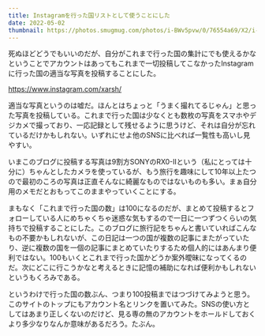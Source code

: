 ```yaml
---
title: Instagramを行った国リストとして使うことにした
date: 2022-05-02
thumbnail: https://photos.smugmug.com/photos/i-BWv5pvw/0/76554a69/X2/i-BWv5pvw-X2.jpg
---
```


死ぬほどどうでもいいのだが、自分がこれまで行った国の集計にでも使えるかなということでアカウントはあってもこれまで一切投稿してこなかったInstagramに行った国の適当な写真を投稿することにした。

<https://www.instagram.com/xarsh/>

適当な写真というのは嘘だ。ほんとはちょっと「うまく撮れてるじゃん」と思った写真を投稿している。これまで行った国は少なくとも数枚の写真をスマホやデジカメで撮っており、一応記録として残せるように思うけど、それは自分が忘れているだけかもしれない。いずれにせよ他のSNSに比べれば一覧性も高いし見やすい。

いまこのブログに投稿する写真は9割方SONYのRX0-IIという（私にとっては十分に）ちゃんとしたカメラを使っているが、もう旅行を趣味にして10年以上たつので最初のころの写真は正直そんなに綺麗なものではないものも多い。まぁ自分用のメモだとおもってこのままやっていくことにする。

まもなく「これまで行った国の数」は100になるのだが、まとめて投稿するとフォローしている人にめちゃくちゃ迷惑な気もするので一日に一つずつくらいの気持ちで投稿することにした。このブログに旅行記をちゃんと書いていればこんなもの不要かもしれないが、この日記は一つの国が複数の記事にまたがっていたり、逆に複数の国を一個の記事にまとめていたりするため個人的にはあんまり便利ではない。100もいくとこれまで行った国かどうか案外曖昧になってくるのだ。次にどこに行こうかなと考えるときに記憶の補助になれば便利かもしれないというもくろみである。

というわけで行った国の数ぶん、つまり100投稿まではつづけてみようと思う。このサイトのトップにもアカウント名とリンクを置いてみた。SNSの使い方としてはあまり正しくないのだけど、見る専の無のアカウントをホールドしておくより多少なりなんか意味があるだろう。たぶん。
